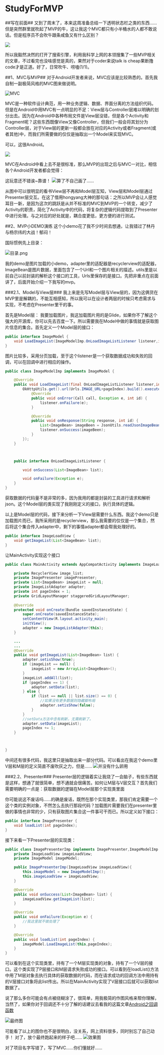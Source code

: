 # StudyForMVP
##写在前面##
又到了周末了，本来这周准备总结一下透明状态栏之类的东西……但是突然群里就吹起了MVP的牛，这让我这个MVC都只有小半桶水的人都不敢说话。但是程序员不会吹牛跟条咸鱼又有什么区别？

![](https://github.com/ForgetAll/StudyForMVP/blob/master/gif/%E5%92%B8%E9%B1%BC.jpg)

所以我毅然决然的打开了搜索引擎，利用我科学上网的本领搜集了一些MVP相关的文章，不过看完也没啥感觉是真的，果然对于coder来说talk is cheap果断撸code才是正道。好了，日常吹牛、唠嗑(1/1)。

##1、MVC与MVP##
对于Android开发者来说，MVC应该是比较熟悉的。首先我自制一副极简风格的MVC图来做说明。

![MVC](https://github.com/ForgetAll/StudyForMVP/blob/master/gif/MVC.png)

MVC是一种软件设计典范，用一种业务逻辑、数据、界面分离的方法组织代码。但是在Android中用MVC有一点明显的不足：View层与Controller层难以明确的划分出去。因为在Android中各种布局文件是View层没错，但是各个Activity和Fragment呢？这些东西既像View又像Controller，但我们一般会将其划分为Controller层，对于View层的更新一般都会放在对应的Activity或者Fragment(或者其他)中，而我们所需要做的仅仅是抽取出一个Model来实现MVC。

可以，这很Android。

![](http://upload-images.jianshu.io/upload_images/1976147-caf2f50caf5e6f8e.gif?imageMogr2/auto-orient/strip)

MVC在Android中看上去不是很标准，那么MVP的出现之后与MVC一对比，相信各个Android开发者都会觉得：

这玩意还不错诶~靠谱！
![算了不自己画了……](https://github.com/ForgetAll/StudyForMVP/blob/master/gif/MVP.png)

从图中可以很明显的看书View层不再和Model层互知，View层和Model层通过Presenter层交互。在这了借用hongyang大神的那句话：之所以MVP会让人感觉耳目一新，是因为这次的跳跃是从并不标准的MVC到MVP的一个转变，减少了Activity的职责，简化了Activity中的代码，将复杂的逻辑代码提取到了Presenter中进行处理。与之对应的好处就是，耦合度更低，更方便的进行测试。

##2、MVP小DEMO演练
这个小demo花了我不少时间去想通，让我错过了林丹与杨宗纬的大战！郁闷！

国际惯例先上目录：

![目录.png](https://github.com/ForgetAll/StudyForMVP/blob/master/gif/dire.png)

我的demo是图片加载的小demo，adapter里的适配器是recyclerview的适配器，ImageBean是图片数据，里面包含了一个Url和一个图片相关的描述。utils里是以前自己以前封装的解析这个接口的工具，Urls里保存的是接口。先把非重点在前面讲了，后面开始介绍一下我写的mvp。

###2.1、Model与View层###
我上来是先写Model层与View层的，因为这俩货在MVP里是解耦的，不能互相感知，所以我可以在设计者两层的时候只考虑需求与实现，不考虑在Presenter里干的事。

首先是Model层：
我要加载图片，我这加载图片用的是Glide，如果你不了解这个强大的开源库，你可以先去百度一下。所以需要我在Model中做的事情就是获取图片信息的集合。首先定义一个Model层的接口：
```java
public interface ImageModel {
    void LoadImageList(ImageModelImp.OnLoadImageListListener listener,int pageIndex);
}
```
图片比较多，采用分页加载，至于这个listener是一个获取数据成功和失败的回调，可以在回调中进行相应的操作。

```java
public class ImageModelImp implements ImageModel {

    @Override
    public void LoadImageList(final OnLoadImageListListener listener,int pageIndex) {
        OkHttpUtils.get().url(Urls.IMAGE_URL+pageIndex).build().execute(new StringCallback() {
            @Override
            public void onError(Call call, Exception e, int id) {
                listener.onFailure(e);
            }

            @Override
            public void onResponse(String response, int id) {
                List<ImageBean> imageBeen = JsonUtils.readJsonImageBean(response);
                listener.onSuccess(imageBeen);
            }
        });
    }



    public interface OnLoadImageListListener {

        void onSuccess(List<ImageBean> list);

        void onFailure(Exception e);
    }
}
```
获取数据的代码量不是非常的多，因为我用的都是封装的工具进行请求和解析json。这个Model层的类实现了我刚刚定义的接口，执行具体的逻辑。

以上是Model层的代码，接下来分析一下View层需要什么东西。我这个demo只是加载图片而已，我所采用的是recyclerview，那么我需要的仅仅是一个集合，然后将这个集合传入adapter中，剩下的事情adapter都会帮我处理好的。
```java
public interface ImageLoadView {
    void getImageList(List<ImageBean> list);
}
```

让MainActivity实现这个接口
```java
public class MainActivity extends AppCompatActivity implements ImageLoadView {

    private RecyclerView image_list;
    private ImagePresenter imagePresenter;
    private List<ImageBean> imageList = null;
    private ImageListAdapter adapter;
    private int pageIndex = 1;
    private GridLayoutManager staggeredGridLayoutManager;
    
    @Override
    protected void onCreate(Bundle savedInstanceState) {
        super.onCreate(savedInstanceState);
        setContentView(R.layout.activity_main);
        initView();
        adapter = new ImageListAdapter(this);  
    }

    ...
    ...
    @Override
    public void getImageList(List<ImageBean> list) {
        adapter.setisShow(true);
        if (imageList == null) {
            imageList = new ArrayList<ImageBean>();
        }
        imageList.addAll(list);
        if (pageIndex == 1) {
            adapter.setData(list);
        } else {
            if (list == null || list.size() == 0) {
                //如果没有更多数据则隐藏脚布局
                adapter.setisShow(false);
            }
        }
        //setData方法中含有刷新，无需刷新了。
        adapter.setData(imageList);
        pageIndex += 1;
    }



}
```
中间还有很多代码，我这里只是抽取出来一部分代码。可以看出在我这个demo里V层和M层的定义简直不废吹灰之力，但是……
![并没有什么卵用](https://github.com/ForgetAll/StudyForMVP/blob/master/gif/useless.jpg)

###2.2、Presenter###
Presenter层的逻辑着实让我烧了一会脑子，有些东西就是这样，想通了就很简单，想不通就会很痛苦。如何让M层与V层交互？首先我们需要明确的一点是：获取数据的逻辑在Model层那个实现类里面

你可能说这不废话吗……的确是废话，既然在那个实现类里，那我们肯定需要一个这个类的实例对象，不然怎么去执行那段代码？加载图片需要我们在presenter里做的事情也非常的少，只有获取图片集合这一件事可干而已。所以定义如下接口：
```java
public interface ImagePresenter {
    void loadList(int pageIndex);
}
```


接下来看一下Presenter层的实现类：
```java
public class ImagePresenterImp implements ImagePresenter,ImageModelImp.OnLoadImageListListener{
    private ImageLoadView imageLoadView;
    private ImageModel imageModel;

    public ImagePresenterImp(ImageLoadView imageLoadView){
        this.imageModel = new ImageModelImp();
        this.imageLoadView = imageLoadView;
    }

    @Override
    public void onSuccess(List<ImageBean> list) {
        imageLoadView.getImageList(list);
    }

    @Override
    public void onFailure(Exception e) {
        //我这里就不做处理了
    }

    @Override
    public void loadList(int pageIndex) {
        imageModel.LoadImageList(this,pageIndex);
    }
}
```

可以看到在这个实现类里，持有了一个M层实现类的对象，持有了一个V层的接口。这个类实现了P层接口和M层请求失败成功的接口。可以看到在loadList()方法中用了M层对象去执行具体的获取数据的代码，而在请求成功的回调方法中用持有的V层接口对象将此list传出。所以在MainActivity实现了V层接口后就可以获取list数据了。

说了那么多你可能会有点被绕糊涂了，很简单，用我极简的作图风格来帮你理解，当然了，如果你对于回调还不十分了解的话建议去看我的这篇文章[Android之回调函数](http://www.jianshu.com/p/7ac60e182449)


![最终图](https://github.com/ForgetAll/StudyForMVP/blob/master/gif/%E6%9C%80%E7%BB%88.png)


可能看了以上的图你也不是很明白，没关系，网上资料很多，同时别忘了自己动手！
对了，放个最终跑起来的样子吧……
![效果图](https://github.com/ForgetAll/StudyForMVP/blob/master/gif/GIF1.gif)

对了项目名字写错了，写了MVC……你们懂就好……

